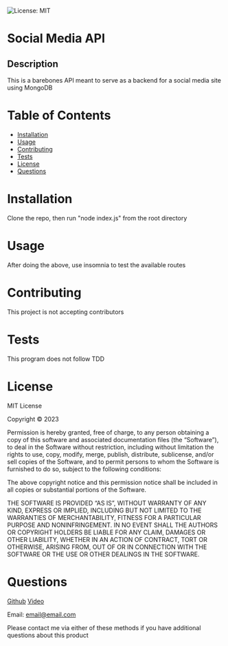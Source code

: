 
![License: MIT](https://img.shields.io/badge/License-MIT-yellow.svg)

# Social Media API

## Description

This is a barebones API meant to serve as a backend for a social media site using MongoDB

# Table of Contents

- [Installation](#Installation)
- [Usage](#Usage)
- [Contributing](#Contributing)
- [Tests](#Tests)
- [License](#License)
- [Questions](#Questions)

# Installation

Clone the repo, then run "node index.js" from the root directory

# Usage

After doing the above, use insomnia to test the available routes

# Contributing

This project is not accepting contributors

# Tests

This program does not follow TDD

# License

MIT License

Copyright © 2023

Permission is hereby granted, free of charge, to any person obtaining a copy of this software and associated documentation files (the “Software”), to deal in the Software without restriction, including without limitation the rights to use, copy, modify, merge, publish, distribute, sublicense, and/or sell copies of the Software, and to permit persons to whom the Software is furnished to do so, subject to the following conditions:

The above copyright notice and this permission notice shall be included in all copies or substantial portions of the Software.

THE SOFTWARE IS PROVIDED “AS IS”, WITHOUT WARRANTY OF ANY KIND, EXPRESS OR IMPLIED, INCLUDING BUT NOT LIMITED TO THE WARRANTIES OF MERCHANTABILITY, FITNESS FOR A PARTICULAR PURPOSE AND NONINFRINGEMENT. IN NO EVENT SHALL THE AUTHORS OR COPYRIGHT HOLDERS BE LIABLE FOR ANY CLAIM, DAMAGES OR OTHER LIABILITY, WHETHER IN AN ACTION OF CONTRACT, TORT OR OTHERWISE, ARISING FROM, OUT OF OR IN CONNECTION WITH THE SOFTWARE OR THE USE OR OTHER DEALINGS IN THE SOFTWARE.


# Questions

[Github](https://github.com/Gabriel-Viernes)
[Video](https://drive.google.com/file/d/1pvN2TfuCEhJI999SRe_3WHZ10afMX0it/view?pli=1)

Email: email@email.com

Please contact me via either of these methods if you have additional questions about this product
